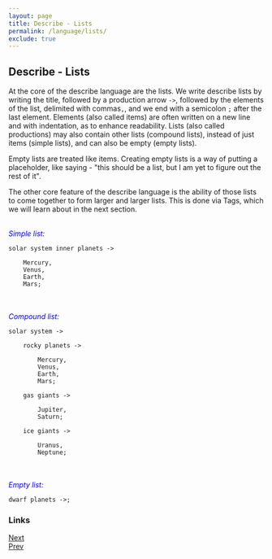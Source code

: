 ```yaml
---
layout: page
title: Describe - Lists
permalink: /language/lists/
exclude: true
---
```


## Describe - Lists

At the core of the describe language are the lists. We write describe lists by writing the title, followed by a production arrow ```->```, followed by the elements of the list, delimited with commas```,```, and we end with a semicolon ```;``` after the last element. Elements (also called items) are often written on a new line and with indentation, as to enhance readability. Lists (also called productions) may also contain other lists (compound lists), instead of just items (simple lists), and can also be empty (empty lists).

Empty lists are treated like items. Creating empty lists is a way of putting a placeholder, like saying - "this should be a list, but I am yet to figure out the rest of it".

The other core feature of the describe language is the ability of those lists to come together to form larger and larger lists. This is done via Tags, which we will learn about in the next section.<br><br>


<span style="color:blue">_Simple list:_</span>
```
solar system inner planets ->

	Mercury,
	Venus,
	Earth,
	Mars;
```
<br><br>
<span style="color:blue">_Compound list:_</span>
```
solar system ->

	rocky planets ->

		Mercury,
		Venus,
		Earth,
		Mars;

	gas giants ->

		Jupiter,
		Saturn;

	ice giants ->

		Uranus,
		Neptune;
```
<br><br>
<span style="color:blue">_Empty list:_</span>
```
dwarf planets ->;
```

### Links
[Next](/DescribeDocumentation/language/comments)<br>
[Prev](/DescribeDocumentation/language/home)
